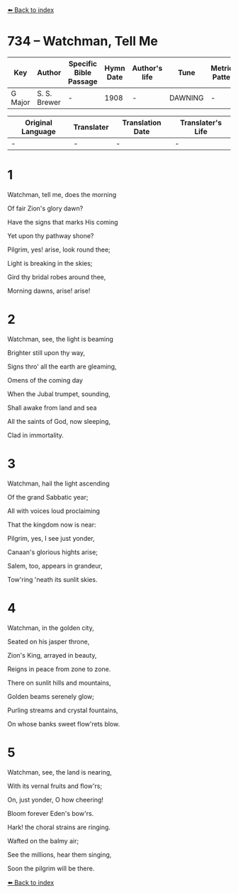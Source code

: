 [⬅️ Back to index](../README.md)

# 734 – Watchman, Tell Me

Key | Author   | Specific Bible Passage     |Hymn Date |Author's life |Tune |Metrical Pattern   |Composer/Source
-- | --------- | ---------------------------|----------|--------------|-----|-------------------|-------------  
G Major |S. S. Brewer |- |1908 |- |DAWNING |- |W. B. Bradbury

Original Language | Translater | Translation Date   | Translater's Life  
----------------- | --------- | --------------------|-------------     
\- |- |- |-




# 1

Watchman, tell me, does the morning

Of fair Zion's glory dawn?

Have the signs that marks His coming

Yet upon thy pathway shone?

Pilgrim, yes!  arise, look round thee;

Light is breaking in the skies;

Gird thy bridal robes around thee,

Morning dawns, arise!  arise!



# 2

Watchman, see, the light is beaming

Brighter still upon thy way,

Signs thro' all the earth are gleaming,

Omens of the coming day

When the Jubal trumpet, sounding,

Shall awake from land and sea

All the saints of God, now sleeping,

Clad in immortality.



# 3

Watchman, hail the light ascending

Of the grand Sabbatic year;

All with voices loud proclaiming

That the kingdom now is near:

Pilgrim, yes, I see just yonder,

Canaan's glorious hights arise;

Salem, too, appears in grandeur,

Tow'ring 'neath its sunlit skies.



# 4

Watchman, in the golden city,

Seated on his jasper throne,

Zion's King, arrayed in beauty,

Reigns in peace from zone to zone.

There on sunlit hills and mountains,

Golden beams serenely glow;

Purling streams and crystal fountains,

On whose banks sweet flow'rets blow.



# 5

Watchman, see, the land is nearing,

With its vernal fruits and flow'rs;

On, just yonder, O how cheering!

Bloom forever Eden's bow'rs.

Hark!  the choral strains are ringing.

Wafted on the balmy air;

See the millions, hear them singing,

Soon the pilgrim will be there.





[⬅️ Back to index](../README.md)
